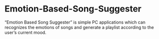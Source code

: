 # Emotion-Based-Song-Suggester
“Emotion Based Song Suggester” is simple PC applications which can recognizes the emotions of songs and generate a playlist according to the user’s current mood. 
